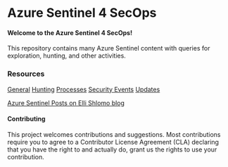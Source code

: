 # Azure Sentinel 4 SecOps

#### Welcome to the Azure Sentinel 4 SecOps!

This repository contains many Azure Sentinel content with queries for exploration, hunting, and other activities.

### Resources

[General](https://github.com/eshlomo1/Azure-Sentinel-4-SecOps/tree/master/General)
[Hunting](https://github.com/eshlomo1/Azure-Sentinel-4-SecOps/tree/master/Hunting)
[Processes](https://github.com/eshlomo1/Azure-Sentinel-4-SecOps/tree/master/Processes)
[Security Events](https://github.com/eshlomo1/AzureSentinel4SecOps/tree/master/Security%20Events)
[Updates](https://github.com/eshlomo1/Azure-Sentinel-4-SecOps/tree/master/Updates)

[Azure Sentinel Posts on Elli Shlomo blog](https://eshlomo.us)

#### Contributing

This project welcomes contributions and suggestions. Most contributions require you to agree to a Contributor License Agreement (CLA) declaring that you have the right to and actually do, grant us the rights to use your contribution.
